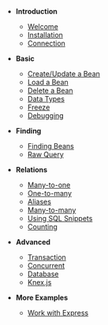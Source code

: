 
* **Introduction**
    * [Welcome](/)
    * [Installation](Installation.md)
    * [Connection](Connection.md)
    
* **Basic**
    * [Create/Update a Bean](Create-Update-Bean.md)
    * [Load a Bean](Load-Bean.md)
    * [Delete a Bean](Delete-Bean.md)
    * [Data Types](Data-Types.md)
    * [Freeze](Fluid-and-Frozen.md)
    * [Debugging](Debugging.md)
    
* **Finding**
    * [Finding Beans](Finding.md)
    * [Raw Query](Query.md)

* **Relations**     
    * [Many-to-one](Many-to-one.md)
    * [One-to-many](One-to-many.md)
    * [Aliases](Aliases.md)
    * [Many-to-many](Many-to-many.md)
    * [Using SQL Snippets](Using-SQL-Snippets.md)
    * [Counting](Counting.md)

* **Advanced**
    * [Transaction](Transaction.md)
    * [Concurrent](Concurrent.md)
    * [Database](Database.md)
    * [Knex.js](Knexjs.md)
    
* **More Examples**
    * [Work with Express](Express.md)
